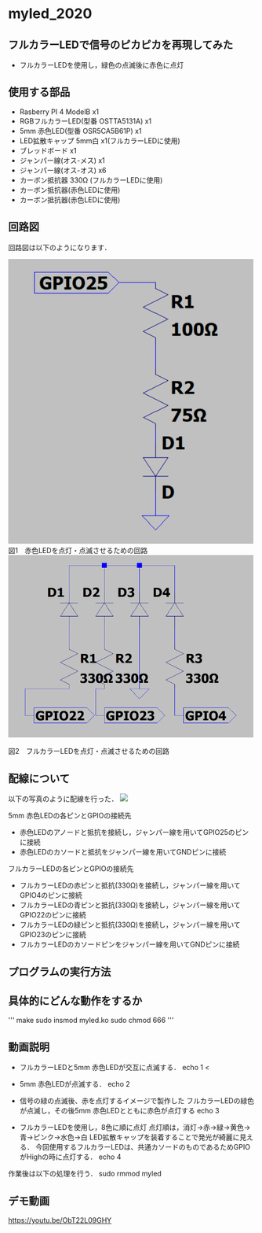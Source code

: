 # myled_2020


## フルカラーLEDで信号のピカピカを再現してみた

- フルカラーLEDを使用し，緑色の点滅後に赤色に点灯

## 使用する部品
- Rasberry PI 4 ModelB x1
- RGBフルカラーLED(型番 OSTTA5131A) x1
- 5mm 赤色LED(型番 OSR5CA5B61P) x1
- LED拡散キャップ 5mm白 x1(フルカラーLEDに使用)
- ブレッドボード x1
- ジャンパー線(オス-メス) x1
- ジャンパー線(オス-オス) x6
- カーボン抵抗器 330Ω (フルカラーLEDに使用)
- カーボン抵抗器(赤色LEDに使用)
- カーボン抵抗器(赤色LEDに使用)

## 回路図
回路図は以下のようになります．

<img src = "./images/5mmLED.png" width="500">
図1　赤色LEDを点灯・点滅させるための回路

<img src = "./images/RGBLED.png" width="500">

図2　フルカラーLEDを点灯・点滅させるための回路

## 配線について
以下の写真のように配線を行った．
<img src = "./images/image1.jpg" width="500">

5mm 赤色LEDの各ピンとGPIOの接続先
- 赤色LEDのアノードと抵抗を接続し，ジャンパー線を用いてGPIO25のピンに接続
- 赤色LEDのカソードと抵抗をジャンパー線を用いてGNDピンに接続

フルカラーLEDの各ピンとGPIOの接続先
- フルカラーLEDの赤ピンと抵抗(330Ω)を接続し，ジャンパー線を用いてGPIO4のピンに接続
- フルカラーLEDの青ピンと抵抗(330Ω)を接続し，ジャンパー線を用いてGPIO22のピンに接続
- フルカラーLEDの緑ピンと抵抗(330Ω)を接続し，ジャンパー線を用いてGPIO23のピンに接続
- フルカラーLEDのカソードピンをジャンパー線を用いてGNDピンに接続



## プログラムの実行方法


## 具体的にどんな動作をするか

'''
make
sudo insmod myled.ko
sudo chmod 666
'''

## 動画説明
- フルカラーLEDと5mm 赤色LEDが交互に点滅する．
echo 1 <

- 5mm 赤色LEDが点滅する．
echo 2

- 信号の緑の点滅後、赤を点灯するイメージで製作した
フルカラーLEDの緑色が点滅し，その後5mm 赤色LEDとともに赤色が点灯する
echo 3

- フルカラーLEDを使用し，8色に順に点灯
点灯順は，消灯→赤→緑→黄色→青→ピンク→水色→白
LED拡散キャップを装着することで発光が綺麗に見える．
今回使用するフルカラーLEDは、共通カソードのものであるためGPIOがHighの時に点灯する．
echo 4


作業後は以下の処理を行う．
sudo rmmod myled


## デモ動画
https://youtu.be/ObT22L09GHY




